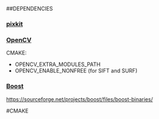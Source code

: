 ##DEPENDENCIES

### [pixkit](https://github.com/estebanrdo/pixkit)


### [OpenCV](https://github.com/opencv/opencv)

CMAKE:
- OPENCV_EXTRA_MODULES_PATH
- OPENCV_ENABLE_NONFREE (for SIFT and SURF)

### [Boost](https://www.boost.org)

https://sourceforge.net/projects/boost/files/boost-binaries/



#CMAKE